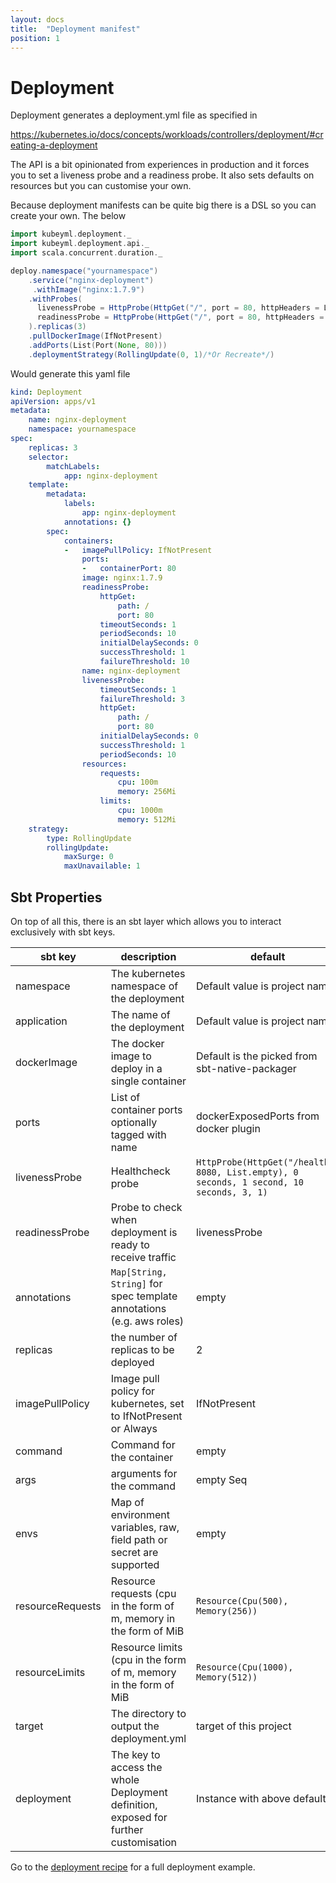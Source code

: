 ```yaml
---
layout: docs
title:  "Deployment manifest"
position: 1
---
```

# Deployment

Deployment generates a deployment.yml file as specified in 

https://kubernetes.io/docs/concepts/workloads/controllers/deployment/#creating-a-deployment

The API is a bit opinionated from experiences in production and it forces you to set a liveness probe and a readiness probe.
It also sets defaults on resources but you can customise your own.


Because deployment manifests can be quite big there is a DSL so you can create your own. The below

```scala
import kubeyml.deployment._
import kubeyml.deployment.api._
import scala.concurrent.duration._

deploy.namespace("yournamespace")
    .service("nginx-deployment")
     .withImage("nginx:1.7.9")
    .withProbes(
      livenessProbe = HttpProbe(HttpGet("/", port = 80, httpHeaders = List.empty), period = 10 seconds), 
      readinessProbe = HttpProbe(HttpGet("/", port = 80, httpHeaders = List.empty), failureThreshold = 10)
    ).replicas(3)
    .pullDockerImage(IfNotPresent)
    .addPorts(List(Port(None, 80)))
    .deploymentStrategy(RollingUpdate(0, 1)/*Or Recreate*/)
```

Would generate this yaml file

```yaml
kind: Deployment
apiVersion: apps/v1
metadata:
    name: nginx-deployment
    namespace: yournamespace
spec:
    replicas: 3
    selector:
        matchLabels:
            app: nginx-deployment
    template:
        metadata:
            labels:
                app: nginx-deployment
            annotations: {}
        spec:
            containers:
            -   imagePullPolicy: IfNotPresent
                ports:
                -   containerPort: 80
                image: nginx:1.7.9
                readinessProbe:
                    httpGet:
                        path: /
                        port: 80
                    timeoutSeconds: 1
                    periodSeconds: 10
                    initialDelaySeconds: 0
                    successThreshold: 1
                    failureThreshold: 10
                name: nginx-deployment
                livenessProbe:
                    timeoutSeconds: 1
                    failureThreshold: 3
                    httpGet:
                        path: /
                        port: 80
                    initialDelaySeconds: 0
                    successThreshold: 1
                    periodSeconds: 10
                resources:
                    requests:
                        cpu: 100m
                        memory: 256Mi
                    limits:
                        cpu: 1000m
                        memory: 512Mi
    strategy:
        type: RollingUpdate
        rollingUpdate:
            maxSurge: 0
            maxUnavailable: 1
```

## Sbt Properties

On top of all this, there is an sbt layer which allows you to interact exclusively with sbt keys.

| **sbt key**  | **description**  | **default**  | 
|---|---|---|
| namespace  | The kubernetes namespace of the deployment   |  Default value is project name | 
|  application | The name of the deployment  |  Default value is project name  |
|  dockerImage | The docker image to deploy in a single container |  Default is the picked from sbt-native-packager |
| ports | List of container ports optionally tagged with name | dockerExposedPorts from docker plugin|
| livenessProbe  | Healthcheck probe  | `HttpProbe(HttpGet("/health", 8080, List.empty), 0 seconds, 1 second, 10 seconds, 3, 1)` |
| readinessProbe  |  Probe to check when deployment is ready to receive traffic  | livenessProbe  |
| annotations  | `Map[String, String]` for spec template annotations (e.g. aws roles)  | empty  |
| replicas | the number of replicas to be deployed| 2 |
| imagePullPolicy | Image pull policy for kubernetes, set to IfNotPresent or Always | IfNotPresent |
| command | Command for the container | empty |
| args | arguments for the command | empty Seq |
| envs | Map of environment variables, raw, field path or secret are supported| empty |
| resourceRequests | Resource requests (cpu in the form of m, memory in the form of MiB |  `Resource(Cpu(500), Memory(256))` |
| resourceLimits | Resource limits (cpu in the form of m, memory in the form of MiB |  `Resource(Cpu(1000), Memory(512))` |
| target | The directory to output the deployment.yml | target of this project |
| deployment | The key to access the whole Deployment definition, exposed for further customisation | Instance with above defaults |


Go to the [deployment recipe](recipe/) for a full deployment example.
